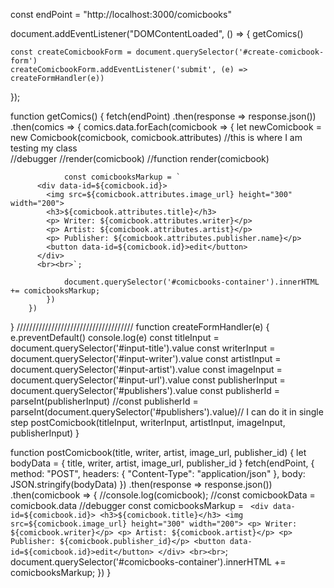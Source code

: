 const endPoint = "http://localhost:3000/comicbooks"

document.addEventListener("DOMContentLoaded", () => {
    getComics()

    const createComicbookForm = document.querySelector('#create-comicbook-form')
    createComicbookForm.addEventListener('submit', (e) => createFormHandler(e))
});

function getComics() {
    fetch(endPoint)
        .then(response => response.json())
        .then(comics => {
            comics.data.forEach(comicbook => {
                let newComicbook = new Comicbook(comicbook, comicbook.attributes) //this is where I am testing my class  
                    //debugger
              //render(comicbook)
                    //function render(comicbook)

                const comicbooksMarkup = `
          <div data-id=${comicbook.id}>
            <img src=${comicbook.attributes.image_url} height="300" width="200">
            <h3>${comicbook.attributes.title}</h3>
            <p> Writer: ${comicbook.attributes.writer}</p>
            <p> Artist: ${comicbook.attributes.artist}</p>
            <p> Publisher: ${comicbook.attributes.publisher.name}</p>
            <button data-id=${comicbook.id}>edit</button>
          </div>
          <br><br>`;

                document.querySelector('#comicbooks-container').innerHTML += comicbooksMarkup;
            })
        })
}
/////////////////////////////////////
function createFormHandler(e) {
    e.preventDefault()
    console.log(e)
    const titleInput = document.querySelector('#input-title').value
    const writerInput = document.querySelector('#input-writer').value
    const artistInput = document.querySelector('#input-artist').value
    const imageInput = document.querySelector('#input-url').value
    const publisherInput = document.querySelector('#publishers').value
    const publisherId = parseInt(publisherInput)
        //const publisherId = parseInt(document.querySelector('#publishers').value)// I can do it in single step
    postComicbook(titleInput, writerInput, artistInput, imageInput, publisherInput)
}

function postComicbook(title, writer, artist, image_url, publisher_id) {
    let bodyData = { title, writer, artist, image_url, publisher_id }
    fetch(endPoint, {
            method: "POST",
            headers: { "Content-Type": "application/json" },
            body: JSON.stringify(bodyData)
        })
        .then(response => response.json())
        .then(comicbook => {
            //console.log(comicbook);
            //const comicbookData = comicbook.data
            //debugger
            const comicbooksMarkup = `
            <div data-id=${comicbook.id}>
            <h3>${comicbook.title}</h3>
            <img src=${comicbook.image_url} height="300" width="200">
            <p> Writer: ${comicbook.writer}</p>
            <p> Artist: ${comicbook.artist}</p>
            <p> Publisher: ${comicbook.publisher_id}</p>
            <button data-id=${comicbook.id}>edit</button>
            </div>
             <br><br>`;
            document.querySelector('#comicbooks-container').innerHTML += comicbooksMarkup;
        })
}